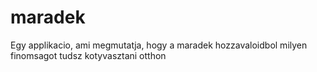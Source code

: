 # maradek
Egy applikacio, ami megmutatja, hogy a maradek hozzavaloidbol milyen finomsagot tudsz kotyvasztani otthon
